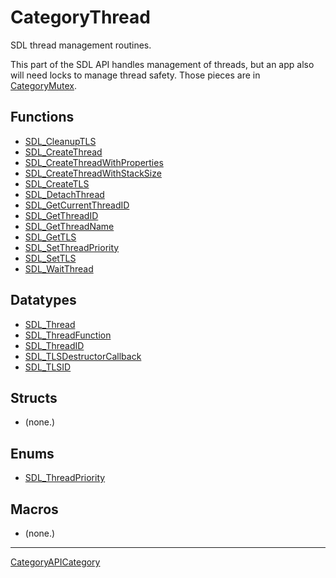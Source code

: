 # CategoryThread

SDL thread management routines.

<!-- END CATEGORY DOCUMENTATION -->

This part of the SDL API handles management of threads, but an app also will
need locks to manage thread safety. Those pieces are in [CategoryMutex](CategoryMutex).


## Functions

<!-- DO NOT HAND-EDIT CATEGORY LISTS, THEY ARE AUTOGENERATED AND WILL BE OVERWRITTEN, BASED ON TAGS IN INDIVIDUAL PAGE FOOTERS. EDIT THOSE INSTEAD. -->
<!-- BEGIN CATEGORY LIST: CategoryThread, CategoryAPIFunction -->
- [SDL_CleanupTLS](SDL_CleanupTLS)
- [SDL_CreateThread](SDL_CreateThread)
- [SDL_CreateThreadWithProperties](SDL_CreateThreadWithProperties)
- [SDL_CreateThreadWithStackSize](SDL_CreateThreadWithStackSize)
- [SDL_CreateTLS](SDL_CreateTLS)
- [SDL_DetachThread](SDL_DetachThread)
- [SDL_GetCurrentThreadID](SDL_GetCurrentThreadID)
- [SDL_GetThreadID](SDL_GetThreadID)
- [SDL_GetThreadName](SDL_GetThreadName)
- [SDL_GetTLS](SDL_GetTLS)
- [SDL_SetThreadPriority](SDL_SetThreadPriority)
- [SDL_SetTLS](SDL_SetTLS)
- [SDL_WaitThread](SDL_WaitThread)
<!-- END CATEGORY LIST -->

## Datatypes

<!-- DO NOT HAND-EDIT CATEGORY LISTS, THEY ARE AUTOGENERATED AND WILL BE OVERWRITTEN, BASED ON TAGS IN INDIVIDUAL PAGE FOOTERS. EDIT THOSE INSTEAD. -->
<!-- BEGIN CATEGORY LIST: CategoryThread, CategoryAPIDatatype -->
- [SDL_Thread](SDL_Thread)
- [SDL_ThreadFunction](SDL_ThreadFunction)
- [SDL_ThreadID](SDL_ThreadID)
- [SDL_TLSDestructorCallback](SDL_TLSDestructorCallback)
- [SDL_TLSID](SDL_TLSID)
<!-- END CATEGORY LIST -->

## Structs

<!-- DO NOT HAND-EDIT CATEGORY LISTS, THEY ARE AUTOGENERATED AND WILL BE OVERWRITTEN, BASED ON TAGS IN INDIVIDUAL PAGE FOOTERS. EDIT THOSE INSTEAD. -->
<!-- BEGIN CATEGORY LIST: CategoryThread, CategoryAPIStruct -->
- (none.)
<!-- END CATEGORY LIST -->

## Enums

<!-- DO NOT HAND-EDIT CATEGORY LISTS, THEY ARE AUTOGENERATED AND WILL BE OVERWRITTEN, BASED ON TAGS IN INDIVIDUAL PAGE FOOTERS. EDIT THOSE INSTEAD. -->
<!-- BEGIN CATEGORY LIST: CategoryThread, CategoryAPIEnum -->
- [SDL_ThreadPriority](SDL_ThreadPriority)
<!-- END CATEGORY LIST -->

## Macros

<!-- DO NOT HAND-EDIT CATEGORY LISTS, THEY ARE AUTOGENERATED AND WILL BE OVERWRITTEN, BASED ON TAGS IN INDIVIDUAL PAGE FOOTERS. EDIT THOSE INSTEAD. -->
<!-- BEGIN CATEGORY LIST: CategoryThread, CategoryAPIMacro -->
- (none.)
<!-- END CATEGORY LIST -->


----
[CategoryAPICategory](CategoryAPICategory)

